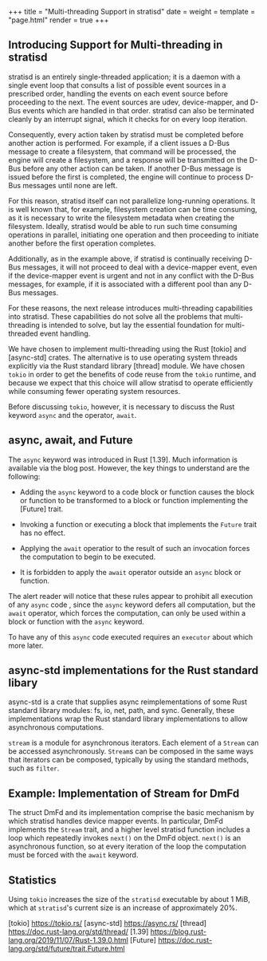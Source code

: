 +++
title = "Multi-threading Support in stratisd"
date =
weight =
template = "page.html"
render = true
+++

Introducing Support for Multi-threading in stratisd
---------------------------------------------------

stratisd is an entirely single-threaded application;
it is a daemon with a single event loop that consults a list of possible
event sources in a prescribed order, handling the events on each event
source before proceeding to the next.
The event sources are udev, device-mapper, and D-Bus events which are
handled in that order. stratisd can also be terminated cleanly by an
interrupt signal, which it checks for on every loop iteration.

Consequently, every action taken by stratisd must be completed before
another action is performed. For example, if a client issues a D-Bus message
to create a filesystem, that command will be processed, the engine will
create a filesystem, and a response will be transmitted on the D-Bus before
any other action can be taken. If another D-Bus message is issued before the
first is completed, the engine will continue to process D-Bus messages until
none are left.

For this reason, stratisd itself can not parallelize long-running
operations. It is well known that, for example, filesystem creation can be
time consuming, as it is necessary to write the filesystem metadata when
creating the filesystem. Ideally, stratisd would be able to run such time
consuming operations in parallel, initiating one operation and then
proceeding to initiate another before the first operation completes.

Additionally, as in the example above, if stratisd is continually receiving
D-Bus messages, it will not proceed to deal with a device-mapper event,
even if the device-mapper event is urgent and not in any conflict with the
D-Bus messages, for example, if it is associated with a different pool than
any D-Bus messages.

For these reasons, the next release introduces multi-threading capabilities
into stratisd. These capabilities do not solve all the problems that multi-
threading is intended to solve, but lay the essential foundation for multi-
threaded event handling.

We have chosen to implement multi-threading using the Rust [tokio] and
[async-std] crates.
The alternative is to use operating system threads explicitly via the
Rust standard library [thread] module. We have chosen `tokio` in order to
get the benefits of code reuse from the `tokio` runtime, and because we
expect that this choice will allow stratisd to operate efficiently while
consuming fewer operating system resources.

Before discussing `tokio`, however, it is necessary to discuss the Rust
keyword `async` and the operator, `await`.

async, await, and Future
------------------------
The `async` keyword was introduced in Rust [1.39]. Much information is
available
via the blog post. However, the key things to understand are the following:

* Adding the `async` keyword to a code block or function causes the block
or function to be transformed to a block or function implementing the
[Future] trait.

* Invoking a function or executing a block that implements the `Future` trait
has no effect.

* Applying the `await` operatior to the result of such an invocation forces
the computation to begin to be executed.

* It is forbidden to apply the `await` operator outside an `async` block or
function.

The alert reader will notice that these rules appear to prohibit all execution
of any `async` code , since the `async` keyword defers
all computation, but the `await` operator, which forces the computation,
can only be used within a block or function with the `async` keyword.

To have any of this `async` code executed requires an `executor` about which
more later.

async-std implementations for the Rust standard libary
------------------------------------------------------
async-std is a crate that supplies async reimplementations of some Rust standard
library modules: fs, io, net, path, and
sync. Generally, these implementations wrap the Rust standard library
implementations to allow asynchronous computations.

`stream` is a module for asynchronous iterators. Each
element of a `Stream` can be accessed asynchronously. `Stream`s can be
composed in the same ways that iterators can be composed, typically by
using the standard methods, such as `filter`.

Example: Implementation of Stream for DmFd
------------------------------------------
The struct DmFd and its implementation comprise the basic mechanism by
which stratisd handles device mapper events. In particular, DmFd implements
the `Stream` trait, and a higher level stratisd function includes a loop
which repeatedly invokes `next()` on the DmFd object. `next()` is an
asynchronous function, so at every iteration of the loop the computation
must be forced with the `await` keyword.

Statistics
----------
Using `tokio` increases the size of the `stratisd` executable by about 1 MiB,
which at `stratisd`'s current size is an increase of approximately 20%.

<!-- more -->

[tokio] https://tokio.rs/
[async-std] https://async.rs/
[thread] https://doc.rust-lang.org/std/thread/
[1.39] https://blog.rust-lang.org/2019/11/07/Rust-1.39.0.html
[Future] https://doc.rust-lang.org/std/future/trait.Future.html
